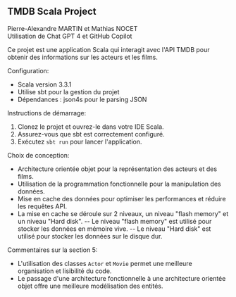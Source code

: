 TMDB Scala Project
------------------

Pierre-Alexandre MARTIN et
Mathias NOCET <br>
Utilisation de Chat GPT 4 et GitHub Copilot

Ce projet est une application Scala qui interagit avec l'API TMDB pour obtenir des informations sur les acteurs et les films.

Configuration:
- Scala version 3.3.1
- Utilise sbt pour la gestion du projet
- Dépendances : json4s pour le parsing JSON

Instructions de démarrage:
1. Clonez le projet et ouvrez-le dans votre IDE Scala.
2. Assurez-vous que sbt est correctement configuré.
3. Exécutez `sbt run` pour lancer l'application.

Choix de conception:
- Architecture orientée objet pour la représentation des acteurs et des films.
- Utilisation de la programmation fonctionnelle pour la manipulation des données.
- Mise en cache des données pour optimiser les performances et réduire les requêtes API.
- La mise en cache se déroule sur 2 niveaux, un niveau "flash memory" et un niveau "Hard disk".
-- Le niveau "flash memory" est utilisé pour stocker les données en mémoire vive.
-- Le niveau "Hard disk" est utilisé pour stocker les données sur le disque dur.

Commentaires sur la section 5:
- L'utilisation des classes `Actor` et `Movie` permet une meilleure organisation et lisibilité du code.
- Le passage d'une architecture fonctionnelle à une architecture orientée objet offre une meilleure modélisation des entités.

